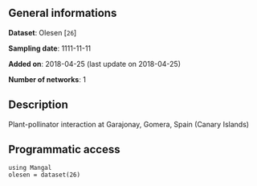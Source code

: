 ## General informations

**Dataset**: Olesen [`26`]

**Sampling date**: 1111-11-11

**Added on**: 2018-04-25 (last update on 2018-04-25)

**Number of networks**: 1

## Description

Plant-pollinator interaction at Garajonay, Gomera, Spain (Canary Islands)

## Programmatic access

    using Mangal
    olesen = dataset(26)

